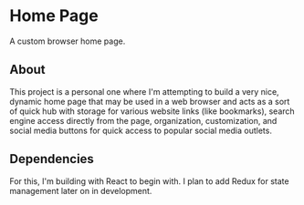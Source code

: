 # Home Page
A custom browser home page.

## About
This project is a personal one where I'm attempting to build a very nice, dynamic home page that may be used in a web browser and acts as a sort of quick hub with storage for various website links (like bookmarks), search engine access directly from the page, organization, customization, and social media buttons for quick access to popular social media outlets.

## Dependencies
For this, I'm building with React to begin with. I plan to add Redux for state management later on in development.
